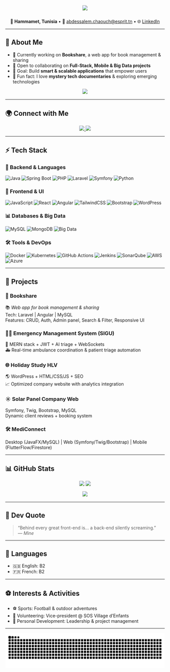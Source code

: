 <!-- HEADER ANIMÉ -->
<h1 align="center">
  <!-- Markdown fallback + HTML fallback -->
  <img src="https://readme-typing-svg.demolab.com/?font=Fira+Code&weight=600&size=28&pause=1000&color=4A90E2&center=true&vCenter=true&width=700&lines=%F0%9F%91%8B+Hi+there,+I%27m+Abdessalem+Chaouch!;%F0%9F%92%BB+Full-Stack+Developer;%F0%9F%9A%80+Big+Data+Enthusiast" />
</h1>


<p align="center">
  📍 <b>Hammamet, Tunisia</b> • 
  📧 <a href="mailto:abdessalem.chaouch@esprit.tn">abdessalem.chaouch@esprit.tn</a> • 
  🌐 <a href="https://www.linkedin.com/in/abdessalem-chaouch-312852231/">LinkedIn</a>
</p>

---

## 🌟 About Me  

- 🔭 Currently working on **Bookshare**, a web app for book management & sharing  
- 🤝 Open to collaborating on **Full-Stack, Mobile & Big Data projects**  
- 🎯 Goal: Build **smart & scalable applications** that empower users  
- 🍿 Fun fact: I love **mystery tech documentaries** & exploring emerging technologies  

<p align="center">
  <img src="https://media3.giphy.com/media/v1.Y2lkPTc5MGI3NjExaml6d2Fqc2J6d2lpbTVxY2VmdHp2ZjdxbWN6OW9rY3drb3NyaXNkdiZlcD12MV9pbnRlcm5hbF9naWZfYnlfaWQmY3Q9Zw/dWesBcTLavkZuG35MI/giphy.gif" width="400"/>
</p>

---

## 🌍 Connect with Me  

<p align="center">
  <a href="https://www.linkedin.com/in/abdessalem-chaouch-312852231/" target="_blank">
    <img src="https://img.shields.io/badge/LinkedIn-0077B5?style=for-the-badge&logo=linkedin&logoColor=white"/>
  </a>
  <a href="mailto:abdessalem.chaouch@esprit.tn">
    <img src="https://img.shields.io/badge/Email-D14836?style=for-the-badge&logo=gmail&logoColor=white"/>
  </a>
</p>

---

## ⚡ Tech Stack  

### 🚀 Backend & Languages  
![Java](https://img.shields.io/badge/Java-ED8B00?style=for-the-badge&logo=openjdk&logoColor=white)
![Spring Boot](https://img.shields.io/badge/SpringBoot-6DB33F?style=for-the-badge&logo=springboot&logoColor=white)
![PHP](https://img.shields.io/badge/PHP-777BB4?style=for-the-badge&logo=php&logoColor=white)
![Laravel](https://img.shields.io/badge/Laravel-FF2D20?style=for-the-badge&logo=laravel&logoColor=white)
![Symfony](https://img.shields.io/badge/Symfony-000000?style=for-the-badge&logo=symfony&logoColor=white)
![Python](https://img.shields.io/badge/Python-3776AB?style=for-the-badge&logo=python&logoColor=white)

### 🎨 Frontend & UI  
![JavaScript](https://img.shields.io/badge/JavaScript-F7E01D?style=for-the-badge&logo=javascript&logoColor=black)
![React](https://img.shields.io/badge/React-61DBFB?style=for-the-badge&logo=react&logoColor=black)
![Angular](https://img.shields.io/badge/Angular-DD0031?style=for-the-badge&logo=angular&logoColor=white)
![TailwindCSS](https://img.shields.io/badge/TailwindCSS-38B2AC?style=for-the-badge&logo=tailwindcss&logoColor=white)
![Bootstrap](https://img.shields.io/badge/Bootstrap-7952B3?style=for-the-badge&logo=bootstrap&logoColor=white)
![WordPress](https://img.shields.io/badge/WordPress-21759B?style=for-the-badge&logo=wordpress&logoColor=white)

### 📊 Databases & Big Data  
![MySQL](https://img.shields.io/badge/MySQL-4479A1?style=for-the-badge&logo=mysql&logoColor=white)
![MongoDB](https://img.shields.io/badge/MongoDB-47A248?style=for-the-badge&logo=mongodb&logoColor=white)
![Big Data](https://img.shields.io/badge/BigData-F7931E?style=for-the-badge)

### 🛠️ Tools & DevOps  
![Docker](https://img.shields.io/badge/Docker-2496ED?style=for-the-badge&logo=docker&logoColor=white)
![Kubernetes](https://img.shields.io/badge/Kubernetes-326CE5?style=for-the-badge&logo=kubernetes&logoColor=white)
![GitHub Actions](https://img.shields.io/badge/GitHub%20Actions-2088FF?style=for-the-badge&logo=githubactions&logoColor=white)
![Jenkins](https://img.shields.io/badge/Jenkins-D24939?style=for-the-badge&logo=jenkins&logoColor=white)
![SonarQube](https://img.shields.io/badge/SonarQube-4E9BCD?style=for-the-badge&logo=sonarqube&logoColor=white)
![AWS](https://img.shields.io/badge/AWS-232F3E?style=for-the-badge&logo=amazonaws&logoColor=white)
![Azure](https://img.shields.io/badge/Azure-0078D4?style=for-the-badge&logo=microsoftazure&logoColor=white)

---

## 🚀 Projects  

### 💼 **Bookshare**
📚 *Web app for book management & sharing*  
Tech: Laravel | Angular | MySQL  
Features: CRUD, Auth, Admin panel, Search & Filter, Responsive UI  

### 🧑‍⚕️ **Emergency Management System (SIGU)**
🧠 MERN stack + JWT + AI triage + WebSockets  
🚑 Real-time ambulance coordination & patient triage automation  

### 🌐 **Holiday Study HLV**
🌎 WordPress + HTML/CSS/JS + SEO  
📈 Optimized company website with analytics integration  

### ☀️ **Solar Panel Company Web**
Symfony, Twig, Bootstrap, MySQL  
Dynamic client reviews + booking system  

### 🛠️ **MediConnect**
Desktop (JavaFX/MySQL) | Web (Symfony/Twig/Bootstrap) | Mobile (FlutterFlow/Firestore)

---

## 📊 GitHub Stats  

<p align="center">
  <img src="https://github-readme-stats.vercel.app/api?username=Abdessalem-Chaouch&show_icons=true&theme=tokyonight" height="180px"/>
  <img src="https://github-readme-stats.vercel.app/api/top-langs/?username=Abdessalem-Chaouch&layout=compact&theme=tokyonight" height="180px"/>
</p>

<p align="center">
  <img src="https://github-readme-streak-stats.herokuapp.com/?user=Abdessalem-Chaouch&theme=tokyonight" height="180px"/>
</p>

---

## 🧠 Dev Quote  
> “Behind every great front-end is... a back-end silently screaming.”  
> — *Mine*

---

## 🌱 Languages  
- 🇬🇧 English: B2  
- 🇫🇷 French: B2  

---

## ⚽ Interests & Activities  
- ⚽ Sports: Football & outdoor adventures  
- 🤝 Volunteering: Vice-president @ SOS Village d’Enfants  
- 🚀 Personal Development: Leadership & project management  

---

<p align="center">
  <img src="https://github.com/Abdessalem-Chaouch/Abdessalem-Chaouch/blob/output/github-contribution-grid-snake.svg" alt="Snake animation" />
</p>
